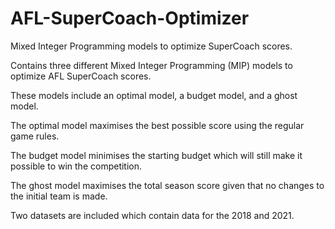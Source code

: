 # AFL-SuperCoach-Optimizer
Mixed Integer Programming models to optimize SuperCoach scores.


Contains three different Mixed Integer Programming (MIP) models to optimize AFL SuperCoach scores.

These models include an optimal model, a budget model, and a ghost model.

The optimal model maximises the best possible score using the regular game rules.

The budget model minimises the starting budget which will still make it possible to win the competition.

The ghost model maximises the total season score given that no changes to the initial team is made.

Two datasets are included which contain data for the 2018 and 2021.
